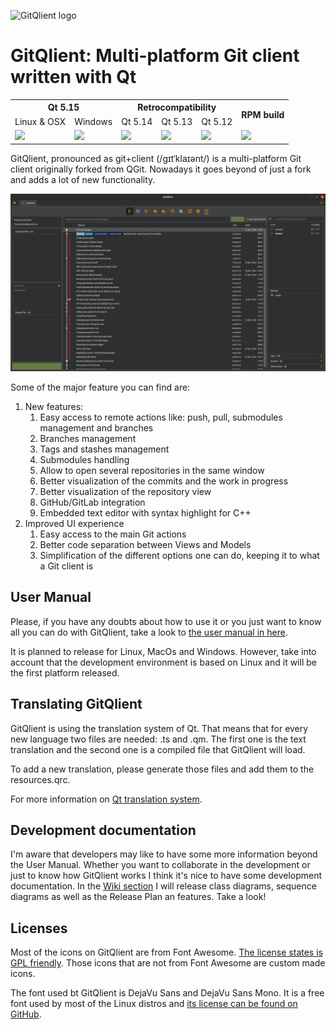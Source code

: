 ![GitQlient logo](https://github.com/francescmm/GitQlient/blob/master/src/resources/icons/GitQlientLogo96.png "GitQlient")

# GitQlient: Multi-platform Git client written with Qt

<table>
  <tr>
    <th colspan="2">Qt 5.15</td>
    <th colspan="3">Retrocompatibility</td>
    <th rowspan="2">RPM build</td>
  </tr>
  <tr>
    <td>Linux & OSX</td>
    <td>Windows</td>
    <td>Qt 5.14</td>
    <td>Qt 5.13</td>
    <td>Qt 5.12</td>
  </tr>
  <tr>
    <td><a href="https://travis-ci.org/francescmm/GitQlient" target="_blank"><img src="https://travis-ci.org/francescmm/GitQlient.svg?branch=master"/></a></td>
    <td><a href="https://ci.appveyor.com/project/francescmm/gitqlient/branch/master" target="_blank"><img src="https://ci.appveyor.com/api/projects/status/ihw50uwdiim952c0/branch/master"/></a></td>
    <td><a href="https://ci.appveyor.com/project/francescmm/gitqlient-qt514/branch/master" target="_blank"><img src="https://ci.appveyor.com/api/projects/status/niu2b6m5gehxnarg/branch/master"/></a></td>
    <td><a href="https://ci.appveyor.com/project/francescmm/gitqlient-qt513/branch/master" target="_blank"><img src="https://ci.appveyor.com/api/projects/status/kxidc23f7mnqyjyi/branch/master"/></a></td>
    <td><a href="https://ci.appveyor.com/project/francescmm/gitqlient-qt512/branch/master" target="_blank"><img src="https://ci.appveyor.com/api/projects/status/oxt8t90vssooy9rm/branch/master"/></a></td>
    <td><a href="https://copr.fedorainfracloud.org/coprs/gitqlient/GitQlient/package/gitqlient/" target="_blank"><img src="https://copr.fedorainfracloud.org/coprs/gitqlient/GitQlient/package/gitqlient/status_image/last_build.png"/></a></td>
  </tr>
</table>

GitQlient, pronounced as git+client (/gɪtˈklaɪənt/) is a multi-platform Git
client originally forked from QGit. Nowadays it goes beyond of just a fork and
adds a lot of new functionality.

![GitQlient main screen](/docs/assets/GitQlient.png)

Some of the major feature you can find are:

1. New features:
    1. Easy access to remote actions like: push, pull, submodules management and branches
    2. Branches management
    3. Tags and stashes management
    4. Submodules handling
    5. Allow to open several repositories in the same window
    6. Better visualization of the commits and the work in progress
    7. Better visualization of the repository view
    8. GitHub/GitLab integration
    9. Embedded text editor with syntax highlight for C++
2. Improved UI experience
    1. Easy access to the main Git actions
    2. Better code separation between Views and Models
    3. Simplification of the different options one can do, keeping it to what a Git client is

## User Manual

Please, if you have any doubts about how to use it or you just want to know all you can do with GitQlient, take a look to [the user manual in here](https://francescmm.github.io/GitQlient).

It is planned to release for Linux, MacOs and Windows. However, take into account that the development environment is based on Linux and it will be the first platform released.

## Translating GitQlient

GitQlient is using the translation system of Qt. That means that for every new language two files are needed: .ts and .qm. The first one is the text translation and the second one is a compiled file that GitQlient will load.

To add a new translation, please generate those files and add them to the resources.qrc.

For more information on [Qt translation system](https://doc.qt.io/qt-5/linguist-manager.html).

## Development documentation

I'm aware that developers may like to have some more information beyond the User Manual. Whether you want to collaborate in the development or just to know how GitQlient works I think it's nice to have some development documentation. In the [Wiki section](https://github.com/francescmm/GitQlient/wiki) I will release class diagrams, sequence diagrams as well as the Release Plan an features. Take a look!

## Licenses

Most of the icons on GitQlient are from Font Awesome. [The license states is GPL friendly](https://fontawesome.com/license/free). Those icons that are not from Font Awesome are custom made icons.

The font used bt GitQlient is DejaVu Sans and DejaVu Sans Mono. It is a free font used by most of the Linux distros and [its license can be found on GitHub](https://github.com/dejavu-fonts/dejavu-fonts/blob/master/LICENSE).
